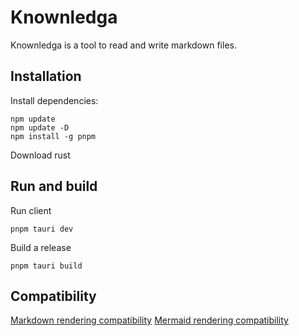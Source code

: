 # Knownledga

Knownledga is  a tool to read and write markdown files.

## Installation

Install dependencies:

```
npm update
npm update -D
npm install -g pnpm
```

Download rust

## Run and build

Run client
```
pnpm tauri dev
```

Build a release
```
pnpm tauri build
```

## Compatibility

[Markdown rendering compatibility](./doc/markdown.md)
[Mermaid rendering compatibility](./doc/markdown.md)